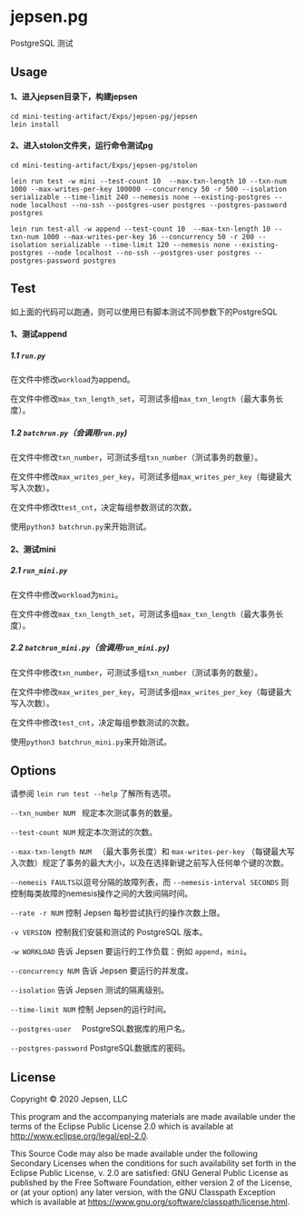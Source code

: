 # jepsen.pg



PostgreSQL 测试

## Usage



#### 1、进入jepsen目录下，构建jepsen

```
cd mini-testing-artifact/Exps/jepsen-pg/jepsen
lein install
```

#### 2、进入stolon文件夹，运行命令测试pg

```
cd mini-testing-artifact/Exps/jepsen-pg/stolon
```

```
lein run test -w mini --test-count 10  --max-txn-length 10 --txn-num 1000 --max-writes-per-key 100000 --concurrency 50 -r 500 --isolation serializable --time-limit 240 --nemesis none --existing-postgres --node localhost --no-ssh --postgres-user postgres --postgres-password postgres
```

```
lein run test-all -w append --test-count 10  --max-txn-length 10 --txn-num 1000 --max-writes-per-key 16 --concurrency 50 -r 200 --isolation serializable --time-limit 120 --nemesis none --existing-postgres --node localhost --no-ssh --postgres-user postgres --postgres-password postgres
```



## Test



如上面的代码可以跑通，则可以使用已有脚本测试不同参数下的PostgreSQL

#### 1、测试append

##### 1.1  ``run.py``

在文件中修改``workload``为append。

在文件中修改``max_txn_length_set``，可测试多组``max_txn_length``（最大事务长度）。

##### 1.2  ``batchrun.py``（会调用``run.py``)

在文件中修改``txn_number``，可测试多组``txn_number``（测试事务的数量）。

在文件中修改``max_writes_per_key``，可测试多组``max_writes_per_key``（每键最大写入次数）。

在文件中修改t``test_cnt``，决定每组参数测试的次数。

使用``python3 batchrun.py``来开始测试。



#### 2、测试mini

##### 2.1  ``run_mini.py``

在文件中修改``workload``为``mini``。

在文件中修改``max_txn_length_set``，可测试多组``max_txn_length``（最大事务长度）。

##### 2.2  ``batchrun_mini.py``（会调用``run_mini.py``)

在文件中修改``txn_number``，可测试多组``txn_number``（测试事务的数量）。

在文件中修改``max_writes_per_key``，可测试多组``max_writes_per_key``（每键最大写入次数）。

在文件中修改``test_cnt``，决定每组参数测试的次数。

使用``python3 batchrun_mini.py``来开始测试。



## Options



请参阅 ``lein run test --help`` 了解所有选项。

 ``--txn_number NUM `` 规定本次测试事务的数量。

`` --test-count NUM `` 规定本次测试的次数。

 ``--max-txn-length NUM `` （最大事务长度）和 `` max-writes-per-key `` （每键最大写入次数）规定了事务的最大大小，以及在选择新键之前写入任何单个键的次数。

``--nemesis FAULTS``以逗号分隔的故障列表，而 ``--nemesis-interval SECONDS`` 则 控制每类故障的nemesis操作之间的大致间隔时间。

``--rate -r NUM`` 控制 Jepsen 每秒尝试执行的操作次数上限。

``-v VERSION ``控制我们安装和测试的 PostgreSQL  版本。

``-w WORKLOAD`` 告诉 Jepsen 要运行的工作负载：例如 ``append``，``mini``。

``--concurrency NUM`` 告诉 Jepsen 要运行的并发度。

``--isolation`` 告诉 Jepsen 测试的隔离级别。

``--time-limit NUM`` 控制 Jepsen的运行时间。

``--postgres-user  ``  PostgreSQL数据库的用户名。

``--postgres-password`` PostgreSQL数据库的密码。



## License



Copyright © 2020 Jepsen, LLC

This program and the accompanying materials are made available under the terms of the Eclipse Public License 2.0 which is available at http://www.eclipse.org/legal/epl-2.0.

This Source Code may also be made available under the following Secondary Licenses when the conditions for such availability set forth in the Eclipse Public License, v. 2.0 are satisfied: GNU General Public License as published by the Free Software Foundation, either version 2 of the License, or (at your option) any later version, with the GNU Classpath Exception which is available at https://www.gnu.org/software/classpath/license.html.
